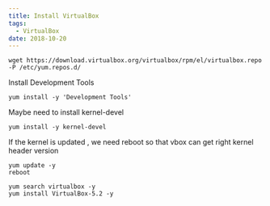 ```yaml
---
title: Install VirtualBox
tags:
  - VirtualBox
date: 2018-10-20
---
```


```
wget https://download.virtualbox.org/virtualbox/rpm/el/virtualbox.repo -P /etc/yum.repos.d/
```

<!-- more -->

Install Development Tools
```
yum install -y 'Development Tools'
```

Maybe need to install kernel-devel
```
yum install -y kernel-devel
```

If the kernel is updated , we need reboot so that vbox can get right kernel header version
```
yum update -y
reboot
```

```
yum search virtualbox -y
yum install VirtualBox-5.2 -y
```
